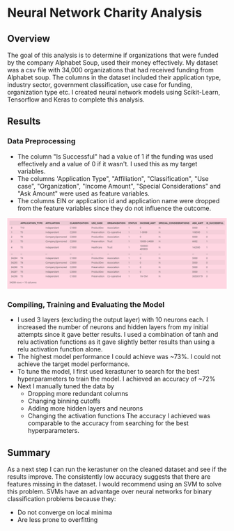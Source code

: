 # Neural Network Charity Analysis

## Overview
The goal of this analysis is to determine if organizations that were funded by the company Alphabet Soup, used their money effectively. My dataset was a csv file with 34,000 organizations that had received funding from Alphabet soup. The columns in the dataset included their application type, industry sector, government classification, use case for funding, organization type etc. I created neural network models using Scikit-Learn, Tensorflow and Keras to complete this analysis.

## Results
### Data Preprocessing
 - The column "Is Successful" had a value of 1 if the funding was used effectively and a value of 0 if it wasn't. I used this as my target variables.
 - The columns 'Application Type", "Affiliation", "Classification", "Use case", "Organization", "Income Amount", "Special Considerations" and "Ask Amount" were used as feature variables.
 - The columns EIN or application id and application name were dropped from the feature variables since they do not influence the outcome.
<img src ="https://github.com/Kee2u/Neural_Network_Charity_Analysis/blob/main/Pictures/DF1.PNG?raw=true" width = 1000>

### Compiling, Training and Evaluating the Model
 - I used 3 layers (excluding the output layer) with 10 neurons each. I increased the number of neurons and hidden layers from my initial attempts since it gave better results. I used a combination of tanh and relu activation functions as it gave slightly better results than using a relu activation function alone.
 - The highest model performance I could achieve was ~73%. I could not achieve the target model performance.
 - To tune the model, I first used kerastuner to search for the best hyperparameters to train the model. I achieved an accuracy of ~72%
 - Next I manually tuned the data by 
    - Dropping more redundant columns
    - Changing binning cutoffs
    - Adding more hidden layers and neurons
    - Changing the activation functions
 The accuracy I achieved was comparable to the accuracy from searching for the best hyperparameters.
 
 ## Summary
 As a next step I can run the kerastuner on the cleaned dataset and see if the results improve. The consistently low accuracy suggests that there are features missing in the dataset. I would recommend using an SVM to solve this problem. SVMs have an advantage over neural networks for binary classification problems because they:
 - Do not converge on local minima
 - Are less prone to overfitting 
